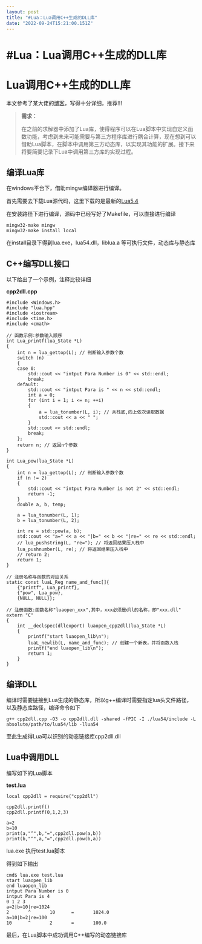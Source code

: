 ```yaml
---
layout: post
title: "#Lua：Lua调用C++生成的DLL库"
date: "2022-09-24T15:21:00.151Z"
---
```

#Lua：Lua调用C++生成的DLL库
====================

Lua调用C++生成的DLL库
===============

本文参考了某大佬的[博客](https://www.cnblogs.com/sevenyuan/p/4511808.html)，写得十分详细，推荐!!!

> **需求：**
> 
> 在之前的求解器中添加了Lua库，使得程序可以在Lua脚本中实现自定义函数功能，考虑到未来可能需要与第三方程序库进行耦合计算，现在想到可以借助Lua脚本，在脚本中调用第三方动态库，以实现其功能的扩展。接下来将要简要记录下Lua中调用第三方库的实现过程。

编译Lua库
------

在windows平台下，借助mingw编译器进行编译。

首先需要去下载Lua源代码，这里下载的是最新的[Lua5.4](http://www.lua.org/download.html)

在安装路径下进行编译，源码中已经写好了Makefile，可以直接进行编译

    mingw32-make mingw
    mingw32-make install local
    

在install目录下得到lua.exe，lua54.dll，liblua.a 等可执行文件，动态库与静态库

C++编写DLL接口
----------

以下给出了一个示例，注释比较详细

**cpp2dll.cpp**

    #include <Windows.h>
    #include "lua.hpp"
    #include <iostream>
    #include <time.h>
    #include <cmath>
    
    // 函数示例:参数输入顺序
    int Lua_printf(lua_State *L)
    {
        int n = lua_gettop(L); // 判断输入参数个数
        switch (n)
        {
        case 0:
            std::cout << "intput Para Number is 0" << std::endl;
            break;
        default:
            std::cout << "intput Para is " << n << std::endl;
            int a = 0;
            for (int i = 1; i <= n; ++i)
            {
                a = lua_tonumber(L, i); // 从栈底,向上依次读取数据
                std::cout << a << " ";
            }
            std::cout << std::endl;
            break;
        };
        return n; // 返回n个参数
    }
    
    int Lua_pow(lua_State *L)
    {
        int n = lua_gettop(L); // 判断输入参数个数
        if (n != 2)
        {
            std::cout << "intput Para Number is not 2" << std::endl;
            return -1;
        }
        double a, b, temp;
    
        a = lua_tonumber(L, 1);
        b = lua_tonumber(L, 2);
    
        int re = std::pow(a, b);
        std::cout << "a=" << a << "|b=" << b << "|re=" << re << std::endl;
        // lua_pushstring(L, "re="); // 将返回结果压入栈中
        lua_pushnumber(L, re); // 将返回结果压入栈中
        // return 2;
        return 1;
    }
    
    // 注册名称与函数的对应关系
    static const luaL_Reg name_and_func[]{
        {"printf", Lua_printf},
        {"pow", Lua_pow},
        {NULL, NULL}};
    
    // 注册函数:函数名称"luaopen_xxx",其中，xxx必须是dll的名称，即"xxx.dll"
    extern "C"
    {
        int __declspec(dllexport) luaopen_cpp2dll(lua_State *L)
        {
            printf("start luaopen_lib\n");
            luaL_newlib(L, name_and_func); // 创建一个新表，并将函数入栈
            printf("end luaopen_lib\n");
            return 1;
        }
    }
    

编译DLL
-----

编译时需要链接到Lua生成的静态库，所以g++编译时需要指定lua头文件路径，以及静态库路径，编译命令如下

    g++ cpp2dll.cpp -O3 -o cpp2dll.dll -shared -fPIC -I ./lua54/include -L absolute/path/to/lua54/lib -llua54
    

至此生成得Lua可以识别的动态链接库cpp2dll.dll

Lua中调用DLL
---------

编写如下的Lua脚本

**test.lua**

    local cpp2dll = require("cpp2dll")
    
    cpp2dll.printf()
    cpp2dll.printf(0,1,2,3)
    
    a=2
    b=10
    print(a,"^",b,"=",cpp2dll.pow(a,b))
    print(b,"^",a,"=",cpp2dll.pow(b,a))
    

lua.exe 执行test.lua脚本

得到如下输出

    cmd$ lua.exe test.lua
    start luaopen_lib
    end luaopen_lib
    intput Para Number is 0
    intput Para is 4
    0 1 2 3
    a=2|b=10|re=1024
    2       ^       10      =       1024.0
    a=10|b=2|re=100
    10      ^       2       =       100.0
    

最后，在Lua脚本中成功调用C++编写的动态链接库